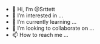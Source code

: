 - 👋 Hi, I’m @Srttett
- 👀 I’m interested in ...
- 🌱 I’m currently learning ...
- 💞️ I’m looking to collaborate on ...
- 📫 How to reach me ...

<!---
Srttett/Srttett is a ✨ special ✨ repository because its `README.md` (this file) appears on your GitHub profile.
You can click the Preview link to take a look at your changes.
--->
